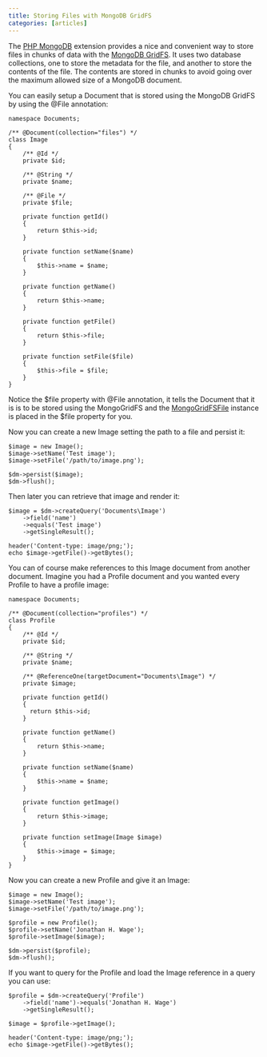 ```yaml
---
title: Storing Files with MongoDB GridFS
categories: [articles]
---
```

<p>The <a href="http://www.php.net/mongo" target="_blank">PHP MongoDB</a> extension provides a nice and convenient way to store files in chunks of data with the <a href="http://us.php.net/manual/en/class.mongogridfs.php" target="_blank">MongoDB GridFS</a>. It uses two database collections, one to store the metadata for the file, and another to store the contents of the file. The contents are stored in chunks to avoid going over the maximum allowed size of a MongoDB document.</p>

<p>You can easily setup a Document that is stored using the MongoDB GridFS by using the @File annotation:</p>

<pre><code>namespace Documents;

/** @Document(collection="files") */
class Image
{
    /** @Id */
    private $id;

    /** @String */
    private $name;

    /** @File */
    private $file;

    private function getId()
    {
        return $this-&gt;id;
    }

    private function setName($name)
    {
        $this-&gt;name = $name;
    }

    private function getName()
    {
        return $this-&gt;name;
    }

    private function getFile()
    {
        return $this-&gt;file;
    }

    private function setFile($file)
    {
        $this-&gt;file = $file;
    }
}
</code></pre>

<p>Notice the $file property with @File annotation, it tells the Document that it is is to be stored using the MongoGridFS and the <a href="http://www.php.net/MongoGridFSFile" target="_blank">MongoGridFSFile</a> instance is placed in the $file property for you.</p>

<p>Now you can create a new Image setting the path to a file and persist it:</p>

<pre><code>$image = new Image();
$image-&gt;setName('Test image');
$image-&gt;setFile('/path/to/image.png');

$dm-&gt;persist($image);
$dm-&gt;flush();
</code></pre>

<p>Then later you can retrieve that image and render it:</p>

<pre><code>$image = $dm-&gt;createQuery('Documents\Image')
    -&gt;field('name')
    -&gt;equals('Test image')
    -&gt;getSingleResult();

header('Content-type: image/png;');
echo $image-&gt;getFile()-&gt;getBytes();
</code></pre>

<p>You can of course make references to this Image document from another document.
Imagine you had a Profile document and you wanted every Profile to have a profile
image:</p>

<pre><code>namespace Documents;

/** @Document(collection="profiles") */
class Profile
{
    /** @Id */
    private $id;

    /** @String */
    private $name;

    /** @ReferenceOne(targetDocument="Documents\Image") */
    private $image;

    private function getId()
    {
      return $this-&gt;id;
    }

    private function getName()
    {
        return $this-&gt;name;
    }

    private function setName($name)
    {
        $this-&gt;name = $name;
    }

    private function getImage()
    {
        return $this-&gt;image;
    }

    private function setImage(Image $image)
    {
        $this-&gt;image = $image;
    }
}
</code></pre>

<p>Now you can create a new Profile and give it an Image:</p>

<pre><code>$image = new Image();
$image-&gt;setName('Test image');
$image-&gt;setFile('/path/to/image.png');

$profile = new Profile();
$profile-&gt;setName('Jonathan H. Wage');
$profile-&gt;setImage($image);

$dm-&gt;persist($profile);
$dm-&gt;flush();
</code></pre>

<p>If you want to query for the Profile and load the Image reference in a query
you can use:</p>

<pre><code>$profile = $dm-&gt;createQuery('Profile')
    -&gt;field('name')-&gt;equals('Jonathan H. Wage')
    -&gt;getSingleResult();

$image = $profile-&gt;getImage();

header('Content-type: image/png;');
echo $image-&gt;getFile()-&gt;getBytes();
</code></pre>
